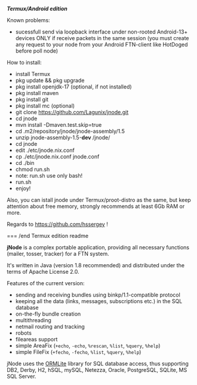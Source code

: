 ***Termux/Android edition***

Known problems:
- sucessfull send via loopback interface under non-rooted  Android-13+ devices ONLY if receive packets in the same session (you must create any request to your node from your Android FTN-client like HotDoged before poll node)

How to install:
- install Termux
- pkg update && pkg upgrade
- pkg install openjdk-17 (optional, if not installed)
- pkg install maven
- pkg install git
- pkg install mc (optional)
- git clone https://github.com/Lagunix/jnode.git
- cd jnode
- mvn install -Dmaven.test.skip=true
- cd .m2/repository/jnode/jnode-assembly/1.5
- unzip jnode-assembly-1.5-**dev** /jnode/
- cd jnode 
- edit ./etc/jnode.nix.conf
- cp ./etc/jnode.nix.conf jnode.conf
- cd ./bin
- chmod run.sh
- note: run.sh use only bash!
- run.sh
- enjoy!

Also, you can istall jnode under Termux/proot-distro as the same, but keep attention about free memory, strongly recommends at least 6Gb RAM or more.

Regards to https://github.com/hssergey !

=== /end Termux edition readme

**jNode** is a complex portable application, providing all necessary functions (mailer, tosser, tracker) for a FTN system.

It's written in Java (version 1.8 recommended) and distributed under the terms of Apache License 2.0.

Features of the current version:
- sending and receiving bundles using binkp/1.1-compatible protocol
- keeping all the data (links, messages, subscriptions etc.) in the SQL database
- on-the-fly bundle creation
- multithreading
- netmail routing and tracking
- robots
- fileareas support
- simple AreaFix (`+echo`, `-echo`, `%rescan`, `%list`, `%query`, `%help`)
- simple FileFix (`+fecho`, `-fecho`, `%list`, `%query`, `%help`)

jNode uses the [ORMLite](http://ormlite.com) library for SQL database access, thus supporting DB2, Derby, H2, hSQL, mySQL, Netezza, Oracle, PostgreSQL, SQLite, MS SQL Server.

